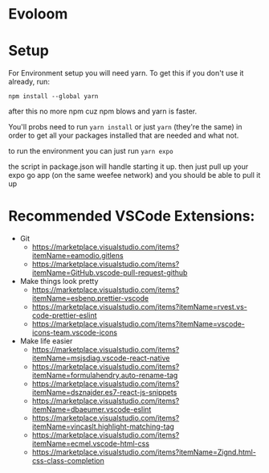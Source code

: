 # Evoloom

# Setup
For Environment setup you will need yarn.
To get this if you don't use it already, run:

`npm install --global yarn`

after this no more npm cuz npm blows and yarn is faster.

You'll probs need to run 
`yarn install` or just `yarn` (they're the same)
in order to get all your packages installed that are needed and what not.


to run the environment you can just run
`yarn expo`  

the script in package.json will handle starting it up. then just pull up your expo go app (on the same weefee network) and you should be able to pull it up

# Recommended VSCode Extensions:

- Git
  - https://marketplace.visualstudio.com/items?itemName=eamodio.gitlens
  - https://marketplace.visualstudio.com/items?itemName=GitHub.vscode-pull-request-github
- Make things look pretty
  - https://marketplace.visualstudio.com/items?itemName=esbenp.prettier-vscode
  - https://marketplace.visualstudio.com/items?itemName=rvest.vs-code-prettier-eslint
  - https://marketplace.visualstudio.com/items?itemName=vscode-icons-team.vscode-icons
- Make life easier
  - https://marketplace.visualstudio.com/items?itemName=msjsdiag.vscode-react-native
  - https://marketplace.visualstudio.com/items?itemName=formulahendry.auto-rename-tag
  - https://marketplace.visualstudio.com/items?itemName=dsznajder.es7-react-js-snippets
  - https://marketplace.visualstudio.com/items?itemName=dbaeumer.vscode-eslint
  - https://marketplace.visualstudio.com/items?itemName=vincaslt.highlight-matching-tag
  - https://marketplace.visualstudio.com/items?itemName=ecmel.vscode-html-css
  - https://marketplace.visualstudio.com/items?itemName=Zignd.html-css-class-completion


